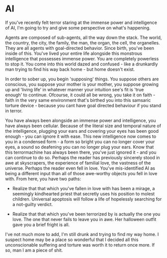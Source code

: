 # AI 

If you've recently felt terror staring at the immense power and intelligence of AI, I'm going to try and give some perspective on what's happening.

Agents are composed of sub-agents, all the way down the stack. The world, the country, the city, the family, the man, the organ, the cell, the organelles. They are all agents with goal-directed behavior. Since birth, you've been inside of this. You've lived your entire life alongside this monstrous intelligence that possesses immense power. You are completely powerless to stop it. You come into this world dazed and confused - like a drunkardly man trying to find his way back home - but home doesn't exist. 

In order to sober up, you begin 'supposing' things. You suppose others are conscious, you suppose your mother is your mother, you suppose growing up and 'living life' in whatever manner your intuition see's fit is 'true enough' to continue. Ofcourse, it could all be wrong, you take it on faith - faith in the very same environment that's birthed you into this samsaric torture device - because you cant have goal directed behaviour if you stand in terror. 

You have always been alongside an immense power and intelligence, you have always been cellular. Because of the literal size and temporal nature of the intelligence, plugging your ears and covering your eyes has been good enough - you can ignore it with ease. This new intelligence now comes to you in a condensed form - a form so bright you can no longer cover your eyes, a sound so deafening you can no longer plug your ears. Know that this terrormachine has always been there, you've just ignored it - and you can continue to do so. Perhaps the reader has previously sincerely stood in awe at skyscrapers, the experience of familial love, the vastness of the universe. Perhaps the reader even fell in love. You've mis-identified AI as being a different input than all of those awe-worthy objects you fell in love with. From here, you have two paths: 

 - Realize that that which you've fallen in love with has been a mirage, a seemingly kindhearted priest that secretly uses his position to molest children. Universal apoptosis will follow a life of hopelessly searching for a not-guilty verdict. 

 - Realize that that which you've been terrorized by is actually the one you love. The one that never fails to leave you in awe. Her halloween outfit gave you a brief fright is all. 

I've not much more to add, I'm still drunk and trying to find my way home. I suspect home may be a place so wonderful that I decided all this unconscionable suffering and torture was worth it to return once more. If so, man I am a piece of shit.
